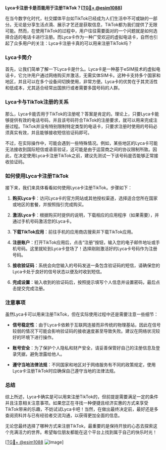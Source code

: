 **Lyca卡注册卡是否能用于注册TikTok？[[TG💪+ @esim1088](https://t.me/s/esim1088)]**

在当今数字化时代，社交媒体平台如TikTok已经成为人们生活中不可或缺的一部分。无论是分享生活点滴、展示才艺还是获取信息，TikTok都为我们提供了无限可能。然而，在使用TikTok的过程中，用户往往需要面对的一个问题就是如何选择合适的电话卡进行注册。而Lyca卡作为一种广受欢迎的虚拟电话卡，自然也引起了众多用户的关注：Lyca卡注册卡真的可以用来注册TikTok吗？

### Lyca卡简介

首先，让我们简单了解一下Lyca卡是什么。Lyca卡是一种基于eSIM技术的虚拟电话卡，它允许用户通过网络购买并激活，无需实体SIM卡。这种卡支持多个国家和地区，并且可以在多个设备间切换使用，非常方便。Lyca卡的优势在于其灵活性和低成本，尤其适合经常出国旅行或者需要多国号码的人群。

### Lyca卡与TikTok注册的关系

那么，Lyca卡能否用于TikTok的注册呢？答案是肯定的。理论上，只要Lyca卡能够提供有效的电话号码，并且该号码符合TikTok的注册要求，就可以用来完成注册过程。TikTok并没有特别限制特定类型的电话卡，只要求注册时使用的号码必须真实有效，并且能够接收短信验证码即可。

不过，在实际操作中，可能会遇到一些特殊情况。例如，某些地区的Lyca卡可能无法接收到国际短信或语音验证，这可能是由于运营商之间的协议限制所致。因此，在决定使用Lyca卡注册TikTok之前，建议先测试一下该号码是否能够正常接收验证码。

### 如何使用Lyca卡注册TikTok

接下来，我们来具体看看如何使用Lyca卡注册TikTok。步骤如下：

1. **购买Lyca卡**：访问Lyca卡的官方网站或其他授权渠道，选择适合您所在国家或地区的套餐，并按照指引完成购买。
   
2. **激活Lyca卡**：根据购买时提供的说明，下载相应的应用程序（如果需要），并通过手机号码激活您的Lyca卡。

3. **下载TikTok应用**：前往手机的应用商店搜索并下载TikTok应用。

4. **注册账户**：打开TikTok应用后，点击“注册”按钮，输入您的电子邮件地址或手机号码。这里就轮到Lyca卡登场了！选择刚刚激活好的Lyca卡号码作为注册号码。

5. **接收验证码**：系统会向您输入的号码发送一条包含验证码的短信，请确保您的Lyca卡处于良好的信号状态以便及时收到短信。

6. **完成设置**：输入收到的验证码后，按照提示填写个人信息并设置密码，最后点击提交完成注册。

### 注意事项

虽然Lyca卡可以用来注册TikTok，但在实际使用过程中还是需要注意一些细节：

- **信号稳定性**：由于Lyca卡依赖于互联网连接而非传统的物理基站，因此在信号较弱的情况下可能会影响验证码的接收速度甚至导致失败。建议在网络状况较好的环境下进行操作。
  
- **账号安全**：为了保护个人隐私和财产安全，请妥善保管好自己的注册信息及登录凭据，避免泄露给他人。
  
- **遵守当地法律法规**：不同国家和地区对于网络服务有不同的政策规定，使用Lyca卡注册TikTok时应确保自己遵守当地的法律法规。

### 总结

综上所述，Lyca卡确实是可以用来注册TikTok的，但前提是需要满足一定的条件并且注意相关注意事项。如果您正在寻找一种便捷且经济实惠的方式来享受TikTok带来的乐趣，不妨试试Lyca卡吧！当然，在做出最终决定前，最好还是多查阅资料并与已有经验者交流沟通，以获得更加全面的信息。

无论您最终选择了哪种方式来注册TikTok，最重要的是保持开放的心态去探索这个充满活力的世界。希望每位朋友都能在这个平台上找到属于自己的快乐时光！

[[TG💪+ @esim1088](https://t.me/s/esim1088) ![Image](https://i.postimg.cc/4NQfJmqS/Snipaste-2025-05-13-00-14-12.png)]